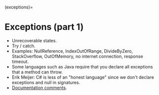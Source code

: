 (exceptions)=
# Exceptions (part 1)

- Unrecoverable states.
- Try / catch.
- Examples: NullReference, IndexOutOfRange, DivideByZero, StackOverflow, OutOfMemory, no internet connection, response timeout.
- Some languages such as Java require that you declare all exceptions that a method can throw.
- Erik Meijer: C# is less of an "honest language" since we don't declare exceptions and null in signatures.
- [Documentation comments](https://docs.microsoft.com/en-us/dotnet/csharp/language-reference/language-specification/documentation-comments#d35-exception).



